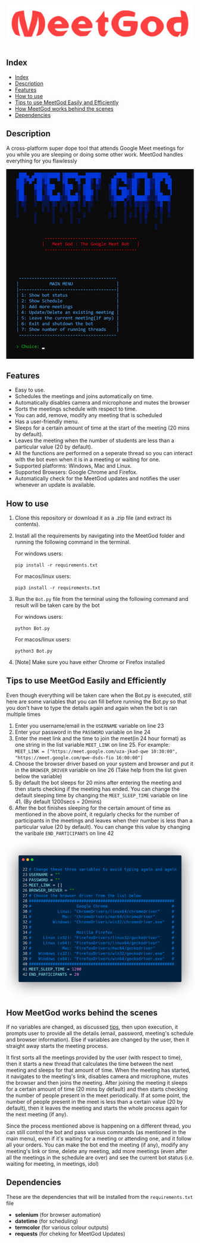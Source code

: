 ![meetgod](images/meetgod-3.png)

#

## Index

- [Index](#index)
- [Description](#description)
- [Features](#features)
- [How to use](#how-to-use)
- [Tips to use MeetGod Easily and Efficiently](#tips-to-use-meetgod-easily-and-efficiently)
- [How MeetGod works behind the scenes](#how-meetgod-works-behind-the-scenes)
- [Dependencies](#dependencies)

## Description

A cross-platform super dope tool that attends Google Meet meetings for you while you are sleeping or doing some other work. MeetGod handles everything for you flawlessly

![demo](images/demo-1.jpeg)

## Features

- Easy to use.
- Schedules the meetings and joins automatically on time.
- Automatically disables camera and microphone and mutes the browser
- Sorts the meetings schedule with respect to time.
- You can add, remove, modify any meeting that is scheduled
- Has a user-friendly menu.
- Sleeps for a certain amount of time at the start of the meeting (20 mins by default).
- Leaves the meeting when the number of students are less than a particular value (20 by default).
- All the functions are performed on a seperate thread so you can interact with the bot even when it is in a meeting or waiting for one.
- Supported platforms: Windows, Mac and Linux.
- Supported Browsers: Google Chrome and Firefox.
- Automatically check for the MeetGod updates and notifies the user whenever an update is available.

## How to use

1. Clone this repository or download it as a .zip file (and extract its contents).
2. Install all the requirements by navigating into the MeetGod folder and running the following command in the terminal.

   For windows users:

   ```
   pip install -r requirements.txt
   ```

   For macos/linux users:

   ```
   pip3 install -r requirements.txt
   ```

3. Run the `Bot.py` file from the terminal using the following command and result will be taken care by the bot

   For windows users:

   ```
   python Bot.py
   ```

   For macos/linux users:

   ```
   python3 Bot.py
   ```

4. [Note] Make sure you have either Chrome or Firefox installed

## Tips to use MeetGod Easily and Efficiently

Even though everything will be taken care when the Bot.py is executed, still here are some variables that you can fill before running the Bot.py so that you don't have to type the details again and again when the bot is ran multiple times

1. Enter you username/email in the `USERNAME` variable on line 23
2. Enter your password in the `PASSWORD` variable on line 24
3. Enter the meet link and the time to join the meet(in 24 hour format) as one string in the list variable `MEET_LINK` on line 25. For example: `MEET_LINK = ["https://meet.google.com/uza-jkad-qwe 10:30:00", "https://meet.google.com/qwe-dsds-fio 16:00:00"]`
4. Choose the browser driver based on your system and browser and put it in the `BROWSER_DRIVER` variable on line 26 (Take help from the list given below the variable)
5. By default the bot sleeps for 20 mins after entering the meeting and then starts checking if the meeting has ended. You can change the default sleeping time by changing the `MEET_SLEEP_TIME` variable on line 41. (By default 1200secs = 20mins)
6. After the bot finishes sleeping for the certain amount of time as mentioned in the above point, it regularly checks for the number of participants in the meetings and leaves when their number is less than a particular value (20 by default). You can change this value by changing the varibale `END_PARTICIPANTS` on line 42

![substitution](images/substitutes.png)

## How MeetGod works behind the scenes

If no variables are changed, as discussed [tips](#tips-to-use-meetgod-easily-and-efficiently), then upon execution, it prompts user to provide all the details (email, password, meeting's schedule and browser information). Else if variables are changed by the user, then it straight away starts the meeting process.

It first sorts all the meetings provided by the user (with respect to time), then it starts a new thread that calculates the time between the next meeting and sleeps for that amount of time. When the meeting has started, it navigates to the meeting's link, disables camera and microphone, mutes the browser and then joins the meeting. After joining the meeting it sleeps for a certain amount of time (20 mins by default) and then starts checking the number of people present in the meet periodically. If at some point, the number of people present in the meet is less than a certain value (20 by default), then it leaves the meeting and starts the whole process again for the next meeting (if any).

Since the process mentioned above is happening on a different thread, you can still control the bot and pass various commands (as mentioned in the main menu), even if it's waiting for a meeting or attending one, and it follow all your orders. You can make the bot end the meeting (if any), modify any meeting's link or time, delete any meeting, add more meetings (even after all the meetings in the schedule are over) and see the current bot status (i.e. waiting for meeting, in meetings, idol)

## Dependencies

These are the dependencies that will be installed from the `requirements.txt` file

- **selenium** (for browser automation)
- **datetime** (for scheduling)
- **termcolor** (for various colour outputs)
- **requests** (for cheking for MeetGod Updates)
